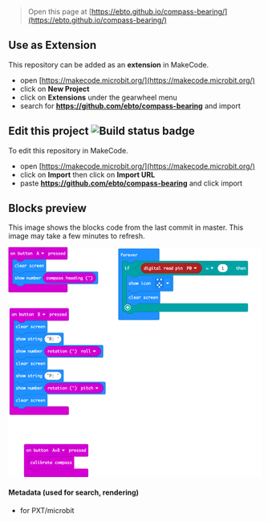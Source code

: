 
> Open this page at [https://ebto.github.io/compass-bearing/](https://ebto.github.io/compass-bearing/)

## Use as Extension

This repository can be added as an **extension** in MakeCode.

* open [https://makecode.microbit.org/](https://makecode.microbit.org/)
* click on **New Project**
* click on **Extensions** under the gearwheel menu
* search for **https://github.com/ebto/compass-bearing** and import

## Edit this project ![Build status badge](https://github.com/ebto/compass-bearing/workflows/MakeCode/badge.svg)

To edit this repository in MakeCode.

* open [https://makecode.microbit.org/](https://makecode.microbit.org/)
* click on **Import** then click on **Import URL**
* paste **https://github.com/ebto/compass-bearing** and click import

## Blocks preview

This image shows the blocks code from the last commit in master.
This image may take a few minutes to refresh.

![A rendered view of the blocks](https://github.com/ebto/compass-bearing/raw/master/.github/makecode/blocks.png)

#### Metadata (used for search, rendering)

* for PXT/microbit
<script src="https://makecode.com/gh-pages-embed.js"></script><script>makeCodeRender("{{ site.makecode.home_url }}", "{{ site.github.owner_name }}/{{ site.github.repository_name }}");</script>
